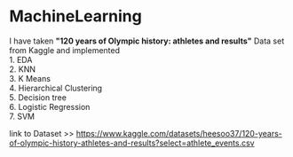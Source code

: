 # MachineLearning

I have taken <b>"120 years of Olympic history: athletes and results"</b> Data set from Kaggle and 
implemented</br>1.  EDA</br>
            2.  KNN</br>
            3.  K Means</br>
            4.  Hierarchical Clustering</br>
            5.  Decision tree</br>
            6.  Logistic Regression</br>
            7.  SVM</br>
            

link to Dataset >> https://www.kaggle.com/datasets/heesoo37/120-years-of-olympic-history-athletes-and-results?select=athlete_events.csv 

